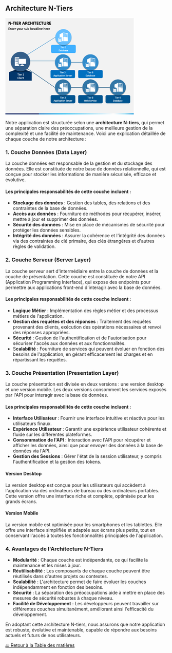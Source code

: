 ## Architecture N-Tiers

<img src="../Assets/Images/n-tier-architecture.png" alt="Image de la plateforme" width="400">

Notre application est structurée selon une **architecture N-tiers**, qui permet une séparation claire des préoccupations, une meilleure gestion de la complexité et une facilité de maintenance. Voici une explication détaillée de chaque couche de notre architecture :

### 1. Couche Données (Data Layer)

La couche données est responsable de la gestion et du stockage des données. Elle est constituée de notre base de données relationnelle, qui est conçue pour stocker les informations de manière sécurisée, efficace et évolutive.

#### Les principales responsabilités de cette couche incluent :

- **Stockage des données** : Gestion des tables, des relations et des contraintes de la base de données.
- **Accès aux données** : Fourniture de méthodes pour récupérer, insérer, mettre à jour et supprimer des données.
- **Sécurité des données** : Mise en place de mécanismes de sécurité pour protéger les données sensibles.
- **Intégrité des données** : Assurer la cohérence et l'intégrité des données via des contraintes de clé primaire, des clés étrangères et d'autres règles de validation.

### 2. Couche Serveur (Server Layer)

La couche serveur sert d'intermédiaire entre la couche de données et la couche de présentation. Cette couche est constituée de notre API (Application Programming Interface), qui expose des endpoints pour permettre aux applications front-end d'interagir avec la base de données.

#### Les principales responsabilités de cette couche incluent :

- **Logique Métier** : Implémentation des règles métier et des processus métiers de l'application.
- **Gestion des requêtes et des réponses** : Traitement des requêtes provenant des clients, exécution des opérations nécessaires et renvoi des réponses appropriées.
- **Sécurité** : Gestion de l'authentification et de l'autorisation pour sécuriser l'accès aux données et aux fonctionnalités.
- S**calabilité** : Fourniture de services qui peuvent évoluer en fonction des besoins de l'application, en gérant efficacement les charges et en répartissant les requêtes.

### 3. Couche Présentation (Presentation Layer)

La couche présentation est divisée en deux versions : une version desktop et une version mobile. Les deux versions consomment les services exposés par l'API pour interagir avec la base de données.

#### Les principales responsabilités de cette couche incluent :

- **Interface Utilisateur** : Fournir une interface intuitive et réactive pour les utilisateurs finaux.
- **Expérience Utilisateur** : Garantir une expérience utilisateur cohérente et fluide sur les différentes plateformes.
- **Consommation de l'API** : Interaction avec l'API pour récupérer et afficher les données, ainsi que pour envoyer des données à la base de données via l'API.
- **Gestion des Sessions** : Gérer l'état de la session utilisateur, y compris l'authentification et la gestion des tokens.

#### Version Desktop

La version desktop est conçue pour les utilisateurs qui accèdent à l'application via des ordinateurs de bureau ou des ordinateurs portables. Cette version offre une interface riche et complète, optimisée pour les grands écrans.

#### Version Mobile

La version mobile est optimisée pour les smartphones et les tablettes. Elle offre une interface simplifiée et adaptée aux écrans plus petits, tout en conservant l'accès à toutes les fonctionnalités principales de l'application.

### 4. Avantages de l'Architecture N-Tiers

- **Modularité** : Chaque couche est indépendante, ce qui facilite la maintenance et les mises à jour.
- **Réutilisabilité** : Les composants de chaque couche peuvent être réutilisés dans d'autres projets ou contextes.
- **Scalabilité** : L'architecture permet de faire évoluer les couches indépendamment en fonction des besoins.
- **Sécurité** : La séparation des préoccupations aide à mettre en place des mesures de sécurité robustes à chaque niveau.
- **Facilité de Développement** : Les développeurs peuvent travailler sur différentes couches simultanément, améliorant ainsi l'efficacité du développement.

En adoptant cette architecture N-tiers, nous assurons que notre application est robuste, évolutive et maintenable, capable de répondre aux besoins actuels et futurs de nos utilisateurs.

[🔙 Retour à la Table des matières](./README.md)
